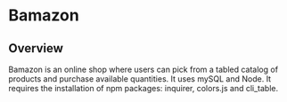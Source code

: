 # Bamazon

## Overview

Bamazon is an online shop where users can pick from a tabled catalog of products and purchase available quantities. It uses mySQL and Node. It requires the installation of npm packages: inquirer, colors.js and cli_table. 

